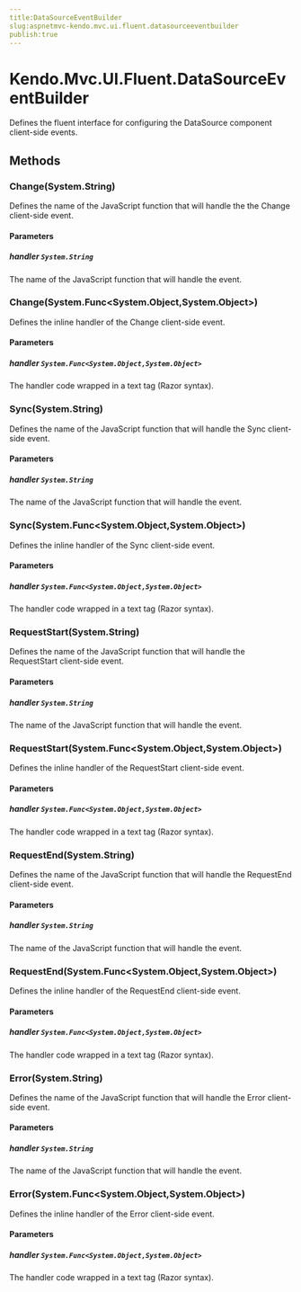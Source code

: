 ```yaml
---
title:DataSourceEventBuilder
slug:aspnetmvc-kendo.mvc.ui.fluent.datasourceeventbuilder
publish:true
---
```


# Kendo.Mvc.UI.Fluent.DataSourceEventBuilder
Defines the fluent interface for configuring the DataSource component client-side events.



## Methods

### Change(System.String)
Defines the name of the JavaScript function that will handle the the Change client-side event.


#### Parameters

##### handler `System.String`
The name of the JavaScript function that will handle the event.




### Change(System.Func\<System.Object,System.Object\>)
Defines the inline handler of the Change client-side event.


#### Parameters

##### handler `System.Func<System.Object,System.Object>`
The handler code wrapped in a text tag (Razor syntax).




### Sync(System.String)
Defines the name of the JavaScript function that will handle the Sync client-side event.


#### Parameters

##### handler `System.String`
The name of the JavaScript function that will handle the event.




### Sync(System.Func\<System.Object,System.Object\>)
Defines the inline handler of the Sync client-side event.


#### Parameters

##### handler `System.Func<System.Object,System.Object>`
The handler code wrapped in a text tag (Razor syntax).




### RequestStart(System.String)
Defines the name of the JavaScript function that will handle the RequestStart client-side event.


#### Parameters

##### handler `System.String`
The name of the JavaScript function that will handle the event.




### RequestStart(System.Func\<System.Object,System.Object\>)
Defines the inline handler of the RequestStart client-side event.


#### Parameters

##### handler `System.Func<System.Object,System.Object>`
The handler code wrapped in a text tag (Razor syntax).




### RequestEnd(System.String)
Defines the name of the JavaScript function that will handle the RequestEnd client-side event.


#### Parameters

##### handler `System.String`
The name of the JavaScript function that will handle the event.




### RequestEnd(System.Func\<System.Object,System.Object\>)
Defines the inline handler of the RequestEnd client-side event.


#### Parameters

##### handler `System.Func<System.Object,System.Object>`
The handler code wrapped in a text tag (Razor syntax).




### Error(System.String)
Defines the name of the JavaScript function that will handle the Error client-side event.


#### Parameters

##### handler `System.String`
The name of the JavaScript function that will handle the event.




### Error(System.Func\<System.Object,System.Object\>)
Defines the inline handler of the Error client-side event.


#### Parameters

##### handler `System.Func<System.Object,System.Object>`
The handler code wrapped in a text tag (Razor syntax).





